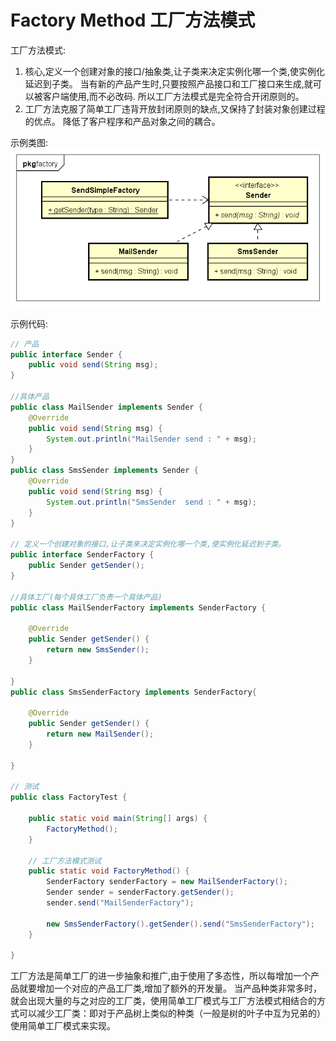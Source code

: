 # Factory Method 工厂方法模式

工厂方法模式:
1. 核心,定义一个创建对象的接口/抽象类,让子类来决定实例化哪一个类,使实例化延迟到子类。
当有新的产品产生时,只要按照产品接口和工厂接口来生成,就可以被客户端使用,而不必改码.
所以工厂方法模式是完全符合开闭原则的。
2. 工厂方法克服了简单工厂违背开放封闭原则的缺点,又保持了封装对象创建过程的优点。
降低了客户程序和产品对象之间的耦合。

示例类图:
![FactoryMethod_uml](images/2.FactoryMethod_uml.png)

示例代码:
```java
// 产品
public interface Sender {
	public void send(String msg);
}

//具体产品
public class MailSender implements Sender {
	@Override
	public void send(String msg) {
		System.out.println("MailSender send : " + msg);
	}
}
public class SmsSender implements Sender {
	@Override
	public void send(String msg) {
		System.out.println("SmsSender  send : " + msg);
	}
}

// 定义一个创建对象的接口,让子类来决定实例化哪一个类,使实例化延迟到子类。
public interface SenderFactory {
	public Sender getSender();
}

//具体工厂(每个具体工厂负责一个具体产品)
public class MailSenderFactory implements SenderFactory {

	@Override
	public Sender getSender() {
		return new SmsSender();
	}

}
public class SmsSenderFactory implements SenderFactory{

	@Override
	public Sender getSender() {
		return new MailSender();
	}

}

// 测试
public class FactoryTest {

	public static void main(String[] args) {
		FactoryMethod();
	}

	// 工厂方法模式测试
	public static void FactoryMethod() {
		SenderFactory senderFactory = new MailSenderFactory();
		Sender sender = senderFactory.getSender();
		sender.send("MailSenderFactory");

		new SmsSenderFactory().getSender().send("SmsSenderFactory");
	}

}

```

工厂方法是简单工厂的进一步抽象和推广,由于使用了多态性，所以每增加一个产品就要增加一个对应的产品工厂类,增加了额外的开发量。
当产品种类非常多时，就会出现大量的与之对应的工厂类，使用简单工厂模式与工厂方法模式相结合的方式可以减少工厂类：即对于产品树上类似的种类（一般是树的叶子中互为兄弟的）使用简单工厂模式来实现。